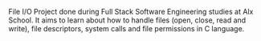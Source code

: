 File I/O Project done during Full Stack Software Engineering studies at Alx School. It aims to learn about how to handle files (open, close, read and write), file descriptors, system calls and file permissions in C language.
